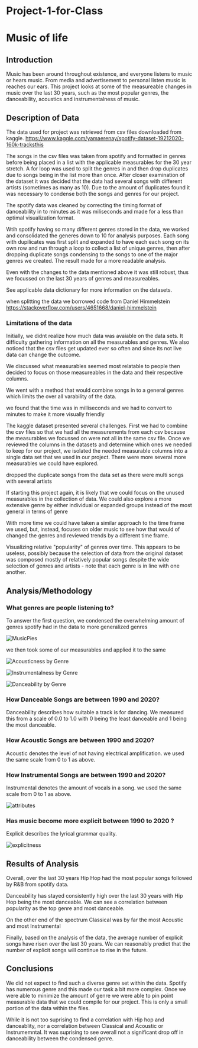 # Project-1-for-Class
# Music of life

## Introduction

Music has been around throughout existence, and everyone listens to music or hears music. From media and advertisement to personal listen music is reaches our ears.  This project looks at some of the measureable changes in music over the last 30 years, such as the most popular genres, the danceability, acoustics and instrumentalness of music.    

## Description of Data

The data used for  project was retrieved from csv files downloaded from kaggle. https://www.kaggle.com/yamaerenay/spotify-dataset-19212020-160k-tracksthis

The songs in the csv files was taken from spotify and formatted in genres before being placed in a list with the applicable measurables for the 30 year stretch. A for loop was used to split the genres in and then drop duplicates due to songs being in the list more than once. After closer examination of the dataset it was decided that the data had several songs with different artists (sometimes as many as 10). Due to the amount of duplicates found it was necessary to condense both the songs and genres for our project.

The spotify data was cleaned by correcting the timing format of danceability in to minutes as it was miliseconds and made for a less than optimal visualization format.

Wtih spotify having so many different genres stored in the data, we worked and consolidated the generes down to 10 for analysis purposes. Each song with dupilicates was first split and expanded to have each each song on its own row and run through a loop to collect a list of unique genres, then after dropping duplicate songs condensing to the songs to one of the major genres we created.  The result made for a more readable analysis.

Even with the changes to the data mentioned above it was still robust, thus we focussed on the last 30 years of genres and measureables.

See applicable data dictionary for more information on the datasets.

when splitting the data we borrowed code from Daniel Himmelstein https://stackoverflow.com/users/4651668/daniel-himmelstein 

### Limitations of the data

Initially, we didnt realize how much data was avaiable on the data sets. It difficulty gathering information on all the measurables and genres.  We also noticed that the csv files get updated ever so often and since its not live data can change the outcome.

We discussed what measurables seemed most relatable to people then decided to focus on those measureables in the data and their respective columns.  

We went with a method that would combine songs in to a general genres which limits the over all varability of the data.

we found that the time was in milliseconds and we had to convert to minutes to make it more visually friendly

The kaggle dataset presented several challenges. First we had to combine the csv files so that we had all the measurements from each csv because the measurables we focussed on were not all in the same csv file. Once we reviewed the columns in the datasets and determine which ones we needed to keep for our project, we isolated the needed measurable columns into a single data set that we  used in our project.  There were more several more measurables we could have explored.  


dropped the duplicate songs from the data set as there were multi songs with several artists

If starting this project again, it is likely that we could focus on the unused measurables in the collection of data.  We could also explore a more extensive genre by either individual or expanded groups instead of the most general in terms of genre 

With more time we could have taken a similar approach to the time frame we used, but, instead, focuses on older music to see how that would of changed the genres and reviewed trends by a different time frame.  

Visualizing relative "popularity" of genres over time. This appears to be useless, possibly because the selection of data from the original dataset was composed mostly of relatively popular songs despite the wide selection of genres and artists - note that each genre is in line with one another.
        
## Analysis/Methodology

### What genres are people listening to? 

To answer the first question, we condensed the overwhelming amount of genres spotify had in the data to more generalized genres

![MusicPies](MusicPies.png)


we then took some of our measurables and applied it to the same 

![Acousticness by Genre](Resources/GenreAcousticness.png)

![Instrumentalness by Genre](Resources/GenreInstrumentalness.png)

![Danceability by Genre](Resources/GenreDanceability.png)



### How Danceable Songs are between 1990 and 2020?

Danceability describes how suitable a track is for dancing.  We measured this from a scale of 0.0 to 1.0 with 0 being the least danceable and 1 being the most danceable.

### How Acoustic Songs are between 1990 and 2020?

Acoustic denotes the level of not having electrical amplification.  we used the same scale from 0 to 1 as above. 

### How Instrumental Songs are between 1990 and 2020?

Instrumental denotes the amount of vocals in a song.  we used the same scale from 0 to 1 as above. 

![attributes](images/Sound_Atributes_Over_Time.png)


### Has music become more explicit between 1990 to 2020 ?

Explicit describes the lyrical grammar quality.

![explicitness]("Explicitness.png")
 



## Results of Analysis

Overall, over the last 30 years Hip Hop had the most popular songs followed by R&B from spotify data.

Danceability has stayed consistently high over the last 30 years with Hip Hop being the most danceable.  We can see a correlation between popularity as the top genre and most danceable. 

On the other end of the spectrum Classical was by far the most Acoustic and most Instrumental

Finally, based on the analysis of the data, the average number of explicit songs have risen over the last 30 years. We can reasonably predict that the number of explicit songs will continue to rise in the future.  


## Conclusions

We did not expect to find such a diverse genre set within the data.  Spotify has numerous genre and this made our task a bit more complex.  Once we were able to minimize the amount of genre we were able to pin point measurable data that we could compile for our project.  This is only a small portion of the data within the files.
 
While it is not too suprising to find a correlation with Hip hop and danceablity, nor a correlation between Classical and Acoustic or Instrumemntal.  It was suprising to see overall not a significant drop off in danceability between the condensed genre.  


```python

```
